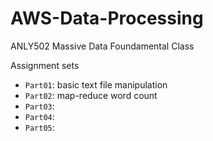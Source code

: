# AWS-Data-Processing

ANLY502 Massive Data Foundamental Class

Assignment sets

* `Part01`: basic text file manipulation
* `Part02`: map-reduce word count
* `Part03`:  
* `Part04`: 
* `Part05`:
